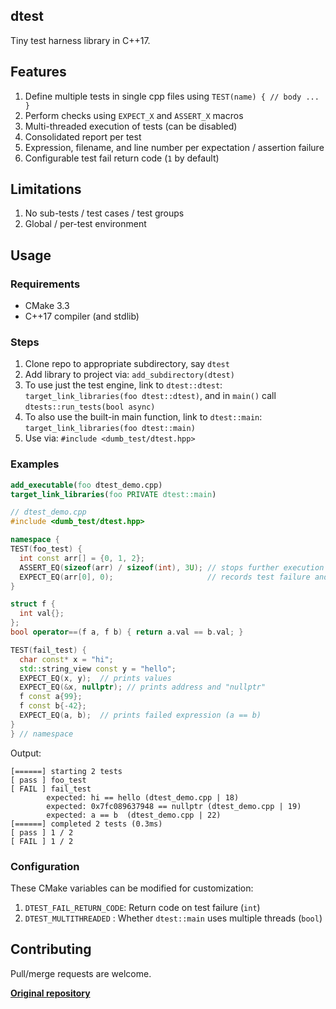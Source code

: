 ## dtest

Tiny test harness library in C++17.

## Features

1. Define multiple tests in single cpp files using `TEST(name) { // body ... }`
1. Perform checks using `EXPECT_X` and `ASSERT_X` macros
1. Multi-threaded execution of tests (can be disabled)
1. Consolidated report per test
1. Expression, filename, and line number per expectation / assertion failure
1. Configurable test fail return code (`1` by default)

## Limitations

1. No sub-tests / test cases / test groups
1. Global / per-test environment

## Usage

### Requirements

- CMake 3.3
- C++17 compiler (and stdlib)

### Steps

1. Clone repo to appropriate subdirectory, say `dtest`
1. Add library to project via: `add_subdirectory(dtest)`
1. To use just the test engine, link to `dtest::dtest`: `target_link_libraries(foo dtest::dtest)`, and in `main()` call `dtests::run_tests(bool async)`
1. To also use the built-in main function, link to `dtest::main`: `target_link_libraries(foo dtest::main)`
1. Use via: `#include <dumb_test/dtest.hpp>`

### Examples

```cmake
add_executable(foo dtest_demo.cpp)
target_link_libraries(foo PRIVATE dtest::main)
```

```cpp
// dtest_demo.cpp
#include <dumb_test/dtest.hpp>

namespace {
TEST(foo_test) {
  int const arr[] = {0, 1, 2};
  ASSERT_EQ(sizeof(arr) / sizeof(int), 3U); // stops further execution if assertion fails
  EXPECT_EQ(arr[0], 0);                     // records test failure and continues execution
}

struct f {
  int val{};
};
bool operator==(f a, f b) { return a.val == b.val; }

TEST(fail_test) {
  char const* x = "hi";
  std::string_view const y = "hello";
  EXPECT_EQ(x, y);  // prints values
  EXPECT_EQ(&x, nullptr); // prints address and "nullptr"
  f const a{99};
  f const b{-42};
  EXPECT_EQ(a, b);  // prints failed expression (a == b)
}
} // namespace
```

Output:

```
[======] starting 2 tests
[ pass ] foo_test
[ FAIL ] fail_test
        expected: hi == hello (dtest_demo.cpp | 18)
        expected: 0x7fc089637948 == nullptr (dtest_demo.cpp | 19)
        expected: a == b  (dtest_demo.cpp | 22)
[======] completed 2 tests (0.3ms)
[ pass ] 1 / 2
[ FAIL ] 1 / 2
```

### Configuration

These CMake variables can be modified for customization:

1. `DTEST_FAIL_RETURN_CODE`: Return code on test failure (`int`)
1. `DTEST_MULTITHREADED` : Whether `dtest::main` uses multiple threads (`bool`)

## Contributing

Pull/merge requests are welcome.

**[Original repository](https://github.com/karnkaul/dtest)**
